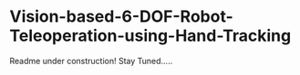 # Vision-based-6-DOF-Robot-Teleoperation-using-Hand-Tracking

Readme under construction! Stay Tuned.....
